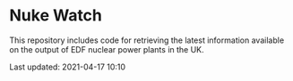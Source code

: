 # Nuke Watch

This repository includes code for retrieving the latest information available on the output of EDF nuclear power plants in the UK.

Last updated: 2021-04-17 10:10